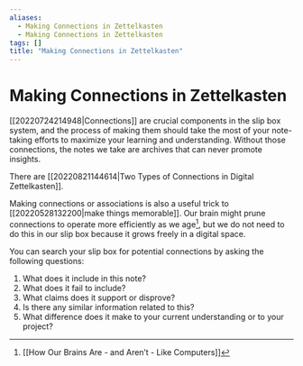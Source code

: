 ```yaml
---
aliases:
  - Making Connections in Zettelkasten
  - Making Connections in Zettelkasten
tags: []
title: "Making Connections in Zettelkasten"
---
```


# Making Connections in Zettelkasten

[[20220724214948|Connections]] are crucial components in the slip box system, and the process of making them should take the most of your note-taking efforts to maximize your learning and understanding. Without those connections, the notes we take are archives that can never promote insights.

There are [[20220821144614|Two Types of Connections in Digital Zettelkasten]].

Making connections or associations is also a useful trick to [[20220528132200|make things memorable]]. Our brain might prune connections to operate more efficiently as we age[^1], but we do not need to do this in our slip box because it grows freely in a digital space.

You can search your slip box for potential connections by asking the following questions:
1. What does it include in this note?
2. What does it fail to include?
3. What claims does it support or disprove?
4. Is there any similar information related to this?
5. What difference does it make to your current understanding or to your project?

[^1]: [[How Our Brains Are - and Aren’t - Like Computers]]